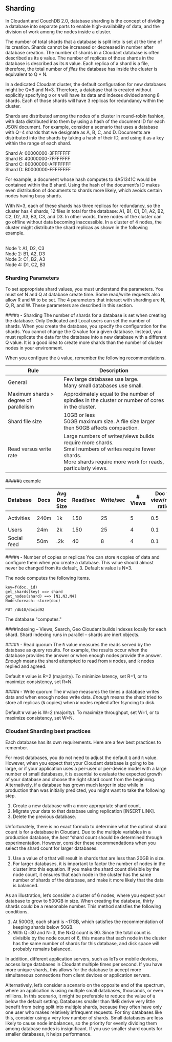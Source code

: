 ## Sharding

In Cloudant and CouchDB 2.0, database sharding is the concept of dividing a database into separate parts to enable high-availability of data, and the division of work among the nodes inside a cluster.   

The number of total shards that a database is split into is set at the time of its creation. Shards cannot be increased or decreased in number after database creation. The number of shards in a Cloudant database is often described as its `Q` value. The number of replicas of those shards in the database is described as its `N` value. Each replica of a shard is a file, therefore, the total number of *files* the database has inside the cluster is equivalent to Q * N. 

In a dedicated Cloudant cluster, the default configuration for new databases might be Q=8 and N=3. Therefore, a database that is created without explicitly specifying `Q` or `N` will have its data and indexes divided among 8 shards. Each of those shards will have 3 replicas for redundancy within the cluster. 

Shards are distributed among the nodes of a cluster in round-robin fashion, with data distributed into them by using a hash of the document ID for each JSON document. For example, consider a scenario that uses a database with Q=4 shards that we designate as A, B, C, and D. Documents are distributed into the shards by taking a hash of their ID, and using it as a key within the range of each shard.

Shard A: 00000000-3FFFFFFF
<br>Shard B: 40000000-7FFFFFFF
<br>Shard C: 80000000-AFFFFFFF
<br>Shard D: B0000000-FFFFFFFF

For example, a document whose hash computes to 4A51341C would be contained within the B shard. Using the hash of the document’s ID makes even distribution of documents to shards more likely, which avoids certain nodes having busy shards.

With N=3, each of these shards has three replicas for redundancy, so the cluster has 4 shards, 12 files in total for the database: A1, B1, C1, D1, A2, B2, C2, D2, A3, B3, C3, and D3. In other words, three nodes of the cluster can go offline without data becoming inaccessible. In a cluster of 4 nodes, the cluster might distribute the shard replicas as shown in the following example.

<br>Node 1: A1, D2, C3
<br>Node 2: B1, A2, D3
<br>Node 3: C1, B2, A3
<br>Node 4: D1, C2, B3


### Sharding Parameters

To set appropriate shard values, you must understand the parameters. You must set N and Q at database create time. Some read/write requests also allow R and W to be set. The 4 parameters that interact with sharding are N, Q, R, and W. These parameters are described in this section.

####`Q` - Sharding
The number of shards for a database is set when creating the database. Only Dedicated and Local users can set the number of shards. When you create the database, you specify the configuration for the shards. You cannot change the Q value for a given database. Instead, you must replicate the data for the database into a new database with a different Q value. It is a good idea to create more shards than the number of cluster nodes in your environment. 
  

When you configure the `Q` value, remember the following recommendations. 

| Rule | Description |
|-----|--------------|
|General | Few large databases use large. <br>Many small databases use small.|
| Maximum shards > degree of parallelism | Approximately equal to the number of spindles in the cluster or number of cores in the cluster.|
|Shard file size | 10GB or less <br>50GB maximum size. A file size larger then 50GB affects compaction.|
|Read versus write rate | Large numbers of writes/views builds require more shards. <br>Small numbers of writes require fewer shards. <br>More shards require more work for reads, particularly views.|

#####`Q` example

Database | Docs | Avg Doc Size | Read/sec | Write/sec | # Views | Doc to view/read ratio | `Q` value 
---------|------|--------------|----------|-----------|---------|------------------------|---------
Activities | 240m | 1k | 150 | 25 | 5 | 0.5 | 16-24
Users | 24m | 2k | 150 | 25 | 4 | 0.1 | 8-12 
Social feed | 50m | .2k | 40 | 8 | 4 | 0.1 | 4-8

####`N` - Number of copies or replicas 
You can store `N` copies of data and configure them when you create a database. This value should almost never be changed from its default, 3.  Default `N` value is N=3.  

The node computes the following items.

```curl
key=f(doc._id)
get_shards(key) ==> shard
get_nodes(shard) ==> [N1,N3,N4]
Nodesforeach: store(doc)
```

`PUT /db10/docid92`

The database "computes."

####Indexing – Views, Search, Geo
Cloudant builds indexes locally for each shard. Shard indexing runs in parallel – shards are inert objects.

####`R` - Read quorum 
The `R` value measures the reads served by the database as query results. For example, the results occur when the database provides the answer or when enough nodes provide the answer. *Enough* means the shard attempted to read from `N` nodes, and `R` nodes replied and agreed. 

Default `R` value is R=2 (majority). To minimize latency, set R=1, or to maximize consistency, set R=N. 

####`W` - Write quorum 
The `W` value measures the times a database writes data and when enough nodes write data. *Enough* means the shard tried to store all replicas (`N` copies) when `W` nodes replied after fsyncing to disk. 

Default `W` value is W=2 (majority). To maximize throughput, set W=1, or to maximize consistency, set W=N. 

### Cloudant Sharding best practices

Each database has its own requirements. Here are a few best practices to remember.

For most databases, you do not need to adjust the default `Q` and `R` value. However, when you expect that your Cloudant database is going to be large, or if your application uses a per-user or per-device model with a large number of small databases, it is essential to evaluate the expected growth of your database and choose the right shard count from the beginning. Alternatively, if a database has grown much larger in size while in production than was initially predicted, you might want to take the following step.

1.	Create a new database with a more appropriate shard count.
2.	Migrate your data to that database using replication [INSERT LINK].
3.	Delete the previous database. 

Unfortunately, there is no exact formula to determine what the optimal shard count is for a database in Cloudant. Due to the multiple variables in a production database, the *best* “shard count should be determined through experimentation. However, consider these recommendations when you select the shard count for larger databases.

1.	Use a value of `Q` that will result in shards that are less than 20GB in size. 
2.	For larger databases, it is important to factor the number of nodes in the cluster into this equation. If you make the shard count divisible by the node count, it ensures that each node in the cluster has the same number of shards of the database, and make it more likely that the data is balanced.

As an illustration, let’s consider a cluster of 6 nodes, where you expect your database to grow to 500GB in size. When creating the database, thirty shards could be a reasonable number. This method satisfies the following conditions.

1.	At 500GB, each shard is ~17GB, which satisfies the recommendation of keeping shards below 50GB.
2.	With Q=30 and N=3, the NxQ count is 90. Since the total count is divisible by the node count of 6, this means that each node in the cluster has the same number of shards for this database, and disk space will probably remains balanced.

In addition, different application servers, such as IoTs or mobile devices, access large databases in Cloudant multiple times per second. If you have more unique shards, this allows for the database to accept more simultaneous connections from client devices or application servers.

Alternatively, let’s consider a scenario on the opposite end of the spectrum, where an application is using multiple small databases, thousands, or even millions. In this scenario, it might be preferable to reduce the value of `Q` below the default setting. Databases smaller than 1MB derive very little benefit from being split into multiple shards, because they often have only one user who makes relatively infrequent requests. For tiny databases like this, consider using a very low number of shards. Small databases are less likely to cause node imbalances, so the priority for evenly dividing them among database nodes is insignificant. If you use smaller shard counts for smaller databases, it helps performance. 



